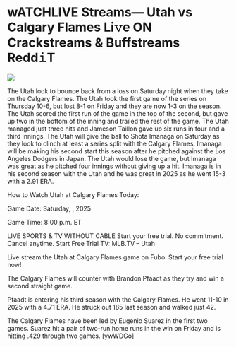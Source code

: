 # wATCHLIVE Streams— Utah vs Calgary Flames Li𝚟e ON Crackstreams & Buffstreams Redd𝚒T  
  
  
[![](https://i.imgur.com/qSNzIqt.png)](https://movie.rssnews.media/ZmdfuZri.php)  
  
The Utah look to bounce back from a loss on Saturday night when they take on the Calgary Flames. The Utah took the first game of the series on Thursday 10-6, but lost 8-1 on Friday and they are now 1-3 on the season. The Utah scored the first run of the game in the top of the second, but gave up two in the bottom of the inning and trailed the rest of the game. The Utah managed just three hits and Jameson Taillon gave up six runs in four and a third innings. The Utah will give the ball to Shota Imanaga on Saturday as they look to clinch at least a series split with the Calgary Flames. Imanaga will be making his second start this season after he pitched against the Los Angeles Dodgers in Japan. The Utah would lose the game, but Imanaga was great as he pitched four innings without giving up a hit. Imanaga is in his second season with the Utah and he was great in 2025 as he went 15-3 with a 2.91 ERA.

How to Watch Utah at Calgary Flames Today:

Game Date: Saturday, , 2025

Game Time: 8:00 p.m. ET

LIVE SPORTS & TV WITHOUT CABLE
Start your free trial. No commitment. Cancel anytime.
Start Free Trial
TV: MLB.TV – Utah

Live stream the Utah at Calgary Flames game on Fubo: Start your free trial now!

The Calgary Flames will counter with Brandon Pfaadt as they try and win a second straight game.

Pfaadt is entering his third season with the Calgary Flames. He went 11-10 in 2025 with a 4.71 ERA. He struck out 185 last season and walked just 42.

The Calgary Flames have been led by Eugenio Suarez in the first two games. Suarez hit a pair of two-run home runs in the win on Friday and is hitting .429 through two games. [ywWDGo]